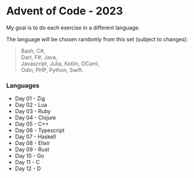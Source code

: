 # Advent of Code - 2023

My goal is to do each exercise in a different language.

The language will be chosen randomly from this set (subject to changes): 
> Bash, C#, <br>
> Dart, F#, Java, <br>
> Javascript, Julia, Kotlin, OCaml, <br>
> Odin, PHP, Python, Swift. <br>

### Languages
- Day 01 - Zig
- Day 02 - Lua
- Day 03 - Ruby
- Day 04 - Clojure
- Day 05 - C++
- Day 06 - Typescript
- Day 07 - Haskell
- Day 08 - Elixir
- Day 09 - Rust
- Day 10 - Go
- Day 11 - C
- Day 12 - D

